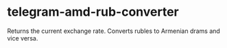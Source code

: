 # telegram-amd-rub-converter
Returns the current exchange rate. Converts rubles to Armenian drams and vice versa.
